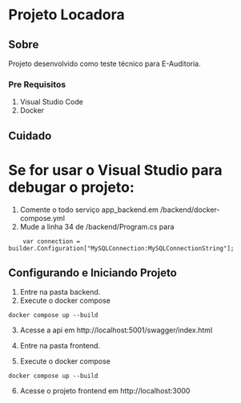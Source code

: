 # Projeto Locadora

## Sobre <a name = "about"></a>

Projeto desenvolvido como teste técnico para E-Auditoria.

### Pre Requisitos

1. Visual Studio Code
2. Docker

## Cuidado <a name = "usage"></a>

<h1>Se for usar o Visual Studio para debugar o projeto:</h1>

1. Comente o todo serviço app_backend.em /backend/docker-compose.yml 
2. Mude a linha 34 de /backend/Program.cs para
```
    var connection = builder.Configuration["MySQLConnection:MySQLConnectionString"];
```

## Configurando e Iniciando Projeto <a name = "getting_started"></a>

1. Entre na pasta backend.
2. Execute o docker compose
```
docker compose up --build
```

3. Acesse a api em http://localhost:5001/swagger/index.html

4. Entre na pasta frontend.

5. Execute o docker compose
```
docker compose up --build
```

6. Acesse o projeto frontend em http://localhost:3000